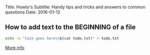 Title: Howto's
Subtitle: Handy tips and tricks and answers to common questions
Date: 2016-01-12



## How to add text to the BEGINNING of a file

```bash
echo -e "task goes here\n$(cat todo.txt)" > todo.txt
```

[More info](http://superuser.com/questions/246837/how-do-i-add-text-to-the-beginning-of-a-file-in-bash)

